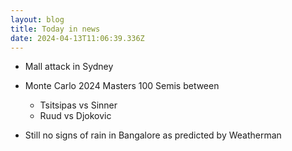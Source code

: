 ```yaml
---
layout: blog
title: Today in news
date: 2024-04-13T11:06:39.336Z
---
```

* M﻿all attack in Sydney
* M﻿onte Carlo 2024 Masters 100 Semis between

  * T﻿sitsipas vs Sinner
  * R﻿uud vs Djokovic
* S﻿till no signs of rain in Bangalore as predicted by Weatherman